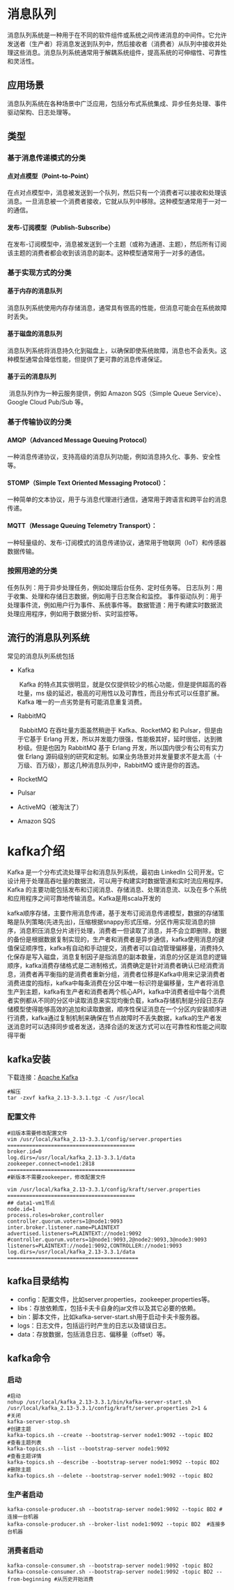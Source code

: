 # 消息队列

消息队列系统是一种用于在不同的软件组件或系统之间传递消息的中间件。它允许发送者（生产者）将消息发送到队列中，然后接收者（消费者）从队列中接收并处理这些消息。消息队列系统通常用于解耦系统组件，提高系统的可伸缩性、可靠性和灵活性。



## 应用场景

消息队列系统在各种场景中广泛应用，包括分布式系统集成、异步任务处理、事件驱动架构、日志处理等。

## 类型

### 基于消息传递模式的分类

#### 	点对点模型（Point-to-Point）

​		在点对点模型中，消息被发送到一个队列，然后只有一个消费者可以接收和处理该消息。一旦消息被一个消费者接收，它就从队列中移除。这种模型通常用于一对一的通信。

#### 	发布-订阅模型（Publish-Subscribe）

​		在发布-订阅模型中，消息被发送到一个主题（或称为通道、主题），然后所有订阅该主题的消费者都会收到该消息的副本。这种模型通常用于一对多的通信。

### 基于实现方式的分类

#### 	基于内存的消息队列

​		消息队列系统使用内存存储消息，通常具有很高的性能，但消息可能会在系统故障时丢失。

#### 	基于磁盘的消息队列

​		消息队列系统将消息持久化到磁盘上，以确保即使系统故障，消息也不会丢失。这种模型通常会降低性能，但提供了更可靠的消息传递保证。

#### 	基于云的消息队列

​		消息队列作为一种云服务提供，例如 Amazon SQS（Simple Queue Service）、Google Cloud Pub/Sub 等。

### 基于传输协议的分类

#### 	AMQP（Advanced Message Queuing Protocol）

​		一种消息传递协议，支持高级的消息队列功能，例如消息持久化、事务、安全性等。

#### 	STOMP（Simple Text Oriented Messaging Protocol）：

​		一种简单的文本协议，用于与消息代理进行通信，通常用于跨语言和跨平台的消息传递。

#### 	MQTT（Message Queuing Telemetry Transport）：

​		一种轻量级的、发布-订阅模式的消息传递协议，通常用于物联网（IoT）和传感器数据传输。

### 按照用途的分类

任务队列：用于异步处理任务，例如处理后台任务、定时任务等。
日志队列：用于收集、处理和存储日志数据，例如用于日志聚合和监控。
事件驱动队列：用于处理事件流，例如用户行为事件、系统事件等。
数据管道：用于构建实时数据流处理应用程序，例如用于数据分析、实时监控等。



## 流行的消息队列系统

常见的消息队列系统包括

- Kafka

  ​	Kafka 的特点其实很明显，就是仅仅提供较少的核心功能，但是提供超高的吞吐量，ms 级的延迟，极高的可用性以及可靠性，而且分布式可以任意扩展。Kafka 唯一的一点劣势是有可能消息重复消费。

- RabbitMQ

  ​	RabbitMQ 在吞吐量方面虽然稍逊于 Kafka、RocketMQ 和 Pulsar，但是由于它基于 Erlang 开发，所以并发能力很强，性能极其好，延时很低，达到微秒级。但是也因为 RabbitMQ 基于 Erlang 开发，所以国内很少有公司有实力做 Erlang 源码级别的研究和定制。如果业务场景对并发量要求不是太高（十万级、百万级），那这几种消息队列中，RabbitMQ 或许是你的首选。

- RocketMQ

- Pulsar

- ActiveMQ（被淘汰了）

- Amazon SQS

# kafka介绍

Kafka 是一个分布式流处理平台和消息队列系统，最初由 LinkedIn 公司开发。它设计用于处理高吞吐量的数据流，可以用于构建实时数据管道和实时流应用程序。Kafka 的主要功能包括发布和订阅消息、存储消息、处理消息流、以及在多个系统和应用程序之间可靠地传输消息。Kafka是用scala开发的

kafka顺序存储，主要作用消息传递，基于发布订阅消息传递模型，数据的存储策略是队列策略(先进先出)，压缩根据snappy形式压缩，分区作用实现消息的排序，消息积压消息分片进行处理，消费者一但读取了消息，并不会立即删除，数据的备份是根据数据复制实现的，生产者和消费者是异步通信，kafka使用消息的键值保证顺序性，kafka有自动和手动提交，消费者可以自动管理偏移量，消费持久化保存是写入磁盘，消息复制因子是指消息的副本数量，消息的分区是消息的逻辑顺序，kafka消费存储格式是二进制格式，消费确定是针对消费者确认已经消费消息，消费者再平衡指的是消费者重新分组，消费者位移是Kafka中用来记录消费者消费进度的指标，kafka中每条消费在分区中唯一标识符是偏移量，生产者将消息生产到主题，kafka有生产者和消费者两个核心API，kafka中消费者组中每个消费者实例都从不同的分区中读取消息来实现均衡负载，kafka存储机制是分段日志存储模型使得能够高效的追加和读取数据，顺序性保证消息在一个分区内安装顺序进行消费，kafka通过复制机制来确保在节点故障时不丢失数据，kafka的生产者发送消息时可以选择同步或者发送，选择合适的发送方式可以在可靠性和性能之间取得平衡

## kafka安装

下载连接：[Apache Kafka](https://kafka.apache.org/downloads)

```shell
#解压
tar -zxvf kafka_2.13‐3.3.1.tgz -C /usr/local
```

### 配置文件

```shell
#旧版本需要修改配置文件
vim /usr/local/kafka_2.13-3.3.1/config/server.properties
=========================================
broker.id=0
log.dirs=/usr/local/kafka_2.13‐3.3.1/data
zookeeper.connect=node1:2818
=========================================
#新版本不需要zookeeper，修改配置文件

vim /usr/local/kafka_2.13-3.3.1/config/kraft/server.properties
=========================================
## data1‐vm1节点
node.id=1
process.roles=broker,controller
controller.quorum.voters=1@node1:9093
inter.broker.listener.name=PLAINTEXT
advertised.listeners=PLAINTEXT://node1:9092
#controller.quorum.voters=1@node1:9093,2@node2:9093,3@node3:9093
listeners=PLAINTEXT://node1:9092,CONTROLLER://node1:9093
log.dirs=/usr/local/kafka_2.13‐3.3.1/data
==========================================
```

## kafka目录结构

- config：配置文件，比如server.properties，zookeeper.properties等。
- libs：存放依赖库，包括卡夫卡自身的jar文件以及其它必要的依赖。
- bin：脚本文件，比如kafka-server-start.sh用于启动卡夫卡服务器。
- logs：日志文件，包括运行时产生的日志以及错误日志。
- data：存放数据，包括消息日志、偏移量（offset）等。

## kafka命令

### 启动

```shell
#启动
nohup /usr/local/kafka_2.13-3.3.1/bin/kafka-server-start.sh /usr/local/kafka_2.13-3.3.1/config/kraft/server.properties 2>1 & 
#关闭
kafka-server-stop.sh
#创建主题
kafka-topics.sh --create --bootstrap-server node1:9092 --topic BD2
#查看主题列表
kafka-topics.sh --list --bootstrap-server node1:9092
#查看主题详情
kafka-topics.sh --describe --bootstrap-server node1:9092 --topic BD2
#删除主题
kafka-topics.sh --delete --bootstrap-server node1:9092 --topic BD2
```

### 生产者启动

```shell
kafka-console-producer.sh --bootstrap-server node1:9092 --topic BD2	#连接一台机器
kafka-console-producer.sh --broker-list node1:9092 --topic BD2	#连接多台机器
```

### 消费者启动

```shell
kafka-console-consumer.sh --bootstrap-server node1:9092 -topic BD2
kafka-console-consumer.sh --bootstrap-server node1:9092 -topic BD2 --from-beginning	#从历史开始消费
```

